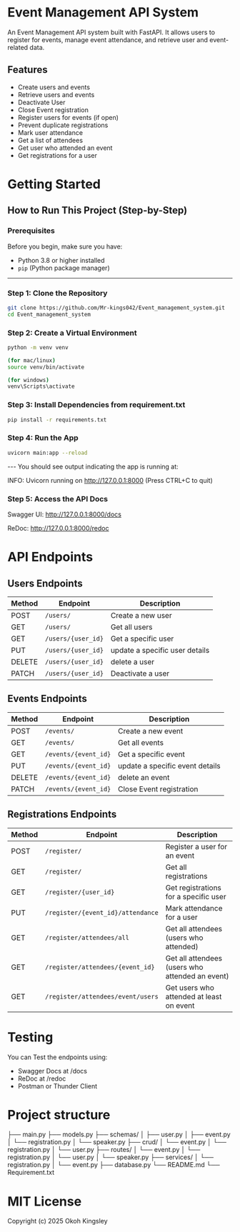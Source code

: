 # Event Management API System
An Event Management API system built with FastAPI. It allows users to register for events, manage event attendance, and retrieve user and event-related data.

## Features
- Create users and events
- Retrieve users and events
- Deactivate User
- Close Event registration
- Register users for events (if open)
- Prevent duplicate registrations
- Mark user attendance
- Get a list of attendees
- Get user who attended an event
- Get registrations for a user

# Getting Started
## How to Run This Project (Step-by-Step)

### Prerequisites

Before you begin, make sure you have:

- Python 3.8 or higher installed
- `pip` (Python package manager)

---

### Step 1: Clone the Repository

```bash
git clone https://github.com/Mr-kings042/Event_management_system.git
cd Event_management_system
```

### Step 2: Create a Virtual Environment
```bash
python -m venv venv

(for mac/linux)
source venv/bin/activate

(for windows)
venv\Scripts\activate
```

### Step 3: Install Dependencies from requirement.txt

```bash
pip install -r requirements.txt
```
### Step 4: Run the App
```bash
uvicorn main:app --reload
```

--- You should see output indicating the app is running at:


INFO:     Uvicorn running on http://127.0.0.1:8000 (Press CTRL+C to quit)

### Step 5: Access the API Docs
Swagger UI: http://127.0.0.1:8000/docs

ReDoc: http://127.0.0.1:8000/redoc


# API Endpoints

## Users Endpoints
| Method | Endpoint           | Description         |
| ------ | ------------------ | ------------------- |
| POST   | `/users/`          | Create a new user   |
| GET    | `/users/`          | Get all users       |
| GET    | `/users/{user_id}` | Get a specific user |
| PUT | `/users/{user_id}` | update a specific user details |
| DELETE | `/users/{user_id}` | delete a user
| PATCH | `/users/{user_id}` | Deactivate a user |

## Events Endpoints
| Method | Endpoint             | Description          |
| ------ | -------------------- | -------------------- |
| POST   | `/events/`           | Create a new event   |
| GET    | `/events/`           | Get all events       |
| GET    | `/events/{event_id}` | Get a specific event |
| PUT | `/events/{event_id}` | update a specific event details |
| DELETE | `/events/{event_id}` | delete an event
| PATCH | `/events/{event_id}` | Close Event registration |

## Registrations Endpoints
| Method | Endpoint                         | Description                            |
| ------ | -------------------------------- | -------------------------------------- |
| POST   | `/register/`                 | Register a user for an event           |
| GET    | `/register/`                 | Get all registrations                  |
| GET    | `/register/{user_id}`        | Get registrations for a specific user  |
| PUT  | `/register/{event_id}/attendance` | Mark attendance for a user             |
| GET    | `/register/attendees/all`        | Get all attendees (users who attended) |
| GET    | `/register/attendees/{event_id}`        | Get all attendees (users who attended an event) |
| GET    | `/register/attendees/event/users`        | Get users who attended at least on event |


# Testing
You can Test the endpoints using:
- Swagger Docs at /docs
- ReDoc at /redoc
- Postman or Thunder Client

# Project structure

├── main.py
├── models.py
├── schemas/
│   ├── user.py
│   ├── event.py
│   └── registration.py
│   └── speaker.py
├── crud/
│   └── event.py
│   └── registration.py
│   └── user.py
├── routes/
│   └── event.py
│   └── registration.py
│   └── user.py
│   └── speaker.py
├── services/
│   └── registration.py
│   └── event.py
├── database.py
└── README.md
└── Requirement.txt

# MIT License

Copyright (c) 2025 Okoh Kingsley

